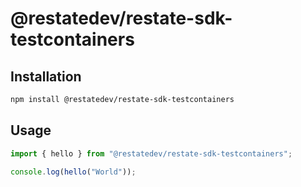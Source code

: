 # @restatedev/restate-sdk-testcontainers

## Installation

```bash
npm install @restatedev/restate-sdk-testcontainers
```

## Usage

```typescript
import { hello } from "@restatedev/restate-sdk-testcontainers";

console.log(hello("World"));
```
